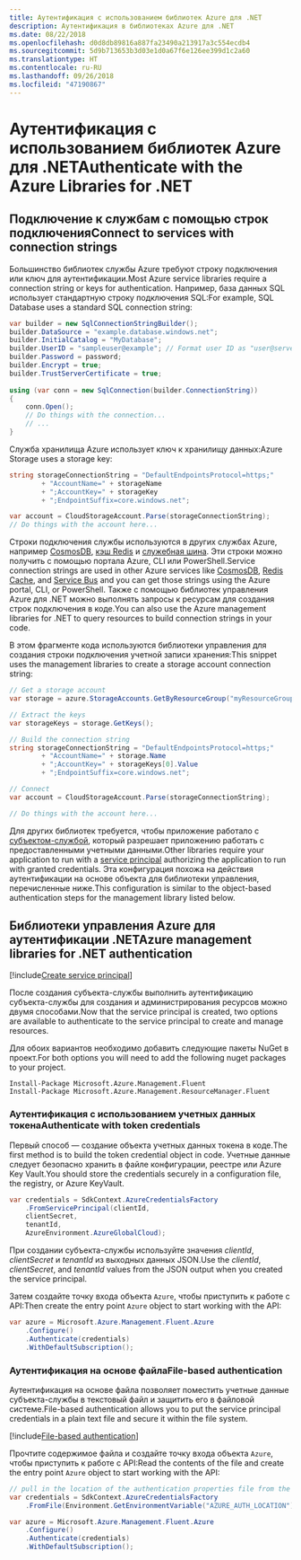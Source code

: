 ```yaml
---
title: Аутентификация с использованием библиотек Azure для .NET
description: Аутентификация в библиотеках Azure для .NET
ms.date: 08/22/2018
ms.openlocfilehash: d0d8db89816a887fa23490a213917a3c554ecdb4
ms.sourcegitcommit: 5d9b713653b3d03e1d0a67f6e126ee399d1c2a60
ms.translationtype: HT
ms.contentlocale: ru-RU
ms.lasthandoff: 09/26/2018
ms.locfileid: "47190867"
---
```

# <a name="authenticate-with-the-azure-libraries-for-net"></a><span data-ttu-id="a60db-103">Аутентификация с использованием библиотек Azure для .NET</span><span class="sxs-lookup"><span data-stu-id="a60db-103">Authenticate with the Azure Libraries for .NET</span></span>

## <a name="connect-to-services-with-connection-strings"></a><span data-ttu-id="a60db-104">Подключение к службам с помощью строк подключения</span><span class="sxs-lookup"><span data-stu-id="a60db-104">Connect to services with connection strings</span></span>

<span data-ttu-id="a60db-105">Большинство библиотек службы Azure требуют строку подключения или ключ для аутентификации.</span><span class="sxs-lookup"><span data-stu-id="a60db-105">Most Azure service libraries require a connection string or keys for authentication.</span></span> <span data-ttu-id="a60db-106">Например, база данных SQL использует стандартную строку подключения SQL:</span><span class="sxs-lookup"><span data-stu-id="a60db-106">For example, SQL Database uses a standard SQL connection string:</span></span>

```csharp
var builder = new SqlConnectionStringBuilder();
builder.DataSource = "example.database.windows.net";
builder.InitialCatalog = "MyDatabase";
builder.UserID = "sampleuser@example"; // Format user ID as "user@server"
builder.Password = password;
builder.Encrypt = true;
builder.TrustServerCertificate = true;
                
using (var conn = new SqlConnection(builder.ConnectionString))
{
    conn.Open();
    // Do things with the connection...
    // ...
}
```

<span data-ttu-id="a60db-107">Служба хранилища Azure использует ключ к хранилищу данных:</span><span class="sxs-lookup"><span data-stu-id="a60db-107">Azure Storage uses a storage key:</span></span>

```csharp
string storageConnectionString = "DefaultEndpointsProtocol=https;"
        + "AccountName=" + storageName
        + ";AccountKey=" + storageKey
        + ";EndpointSuffix=core.windows.net";

var account = CloudStorageAccount.Parse(storageConnectionString);
// Do things with the account here...
```

<span data-ttu-id="a60db-108">Строки подключения службы используются в других службах Azure, например [CosmosDB](/azure/documentdb/documentdb-dotnet-application#a-nametoc395637769astep-5-wiring-up-azure-cosmos-db), [кэш Redis](/azure/redis-cache/cache-dotnet-how-to-use-azure-redis-cache) и [служебная шина](/azure/service-bus-messaging/service-bus-dotnet-get-started-with-queues). Эти строки можно получить с помощью портала Azure, CLI или PowerShell.</span><span class="sxs-lookup"><span data-stu-id="a60db-108">Service connection strings are used in other Azure services like [CosmosDB](/azure/documentdb/documentdb-dotnet-application#a-nametoc395637769astep-5-wiring-up-azure-cosmos-db), [Redis Cache](/azure/redis-cache/cache-dotnet-how-to-use-azure-redis-cache), and [Service Bus](/azure/service-bus-messaging/service-bus-dotnet-get-started-with-queues) and you can get those strings using the Azure portal, CLI, or PowerShell.</span></span>  <span data-ttu-id="a60db-109">Также с помощью библиотек управления Azure для .NET можно выполнять запросы к ресурсам для создания строк подключения в коде.</span><span class="sxs-lookup"><span data-stu-id="a60db-109">You can also use the Azure management libraries for .NET to query resources to build connection strings in your code.</span></span> 

<span data-ttu-id="a60db-110">В этом фрагменте кода используются библиотеки управления для создания строки подключения учетной записи хранения:</span><span class="sxs-lookup"><span data-stu-id="a60db-110">This snippet uses the management libraries to create a storage account connection string:</span></span>

```csharp
// Get a storage account
var storage = azure.StorageAccounts.GetByResourceGroup("myResourceGroup", "myStorageAccount");

// Extract the keys
var storageKeys = storage.GetKeys();

// Build the connection string
string storageConnectionString = "DefaultEndpointsProtocol=https;"
        + "AccountName=" + storage.Name
        + ";AccountKey=" + storageKeys[0].Value
        + ";EndpointSuffix=core.windows.net";

// Connect
var account = CloudStorageAccount.Parse(storageConnectionString);

// Do things with the account here...
```

<span data-ttu-id="a60db-111">Для других библиотек требуется, чтобы приложение работало с [субъектом-службой](https://docs.microsoft.com/azure/active-directory/develop/active-directory-application-objects), который разрешает приложению работать с предоставленными учетными данными.</span><span class="sxs-lookup"><span data-stu-id="a60db-111">Other libraries require your application to run with a [service principal](https://docs.microsoft.com/azure/active-directory/develop/active-directory-application-objects) authorizing the application to run with granted credentials.</span></span> <span data-ttu-id="a60db-112">Эта конфигурация похожа на действия аутентификации на основе объекта для библиотеки управления, перечисленные ниже.</span><span class="sxs-lookup"><span data-stu-id="a60db-112">This configuration is similar to the object-based authentication steps for the management library listed below.</span></span>

## <a name="mgmt-auth"></a><span data-ttu-id="a60db-113">Библиотеки управления Azure для аутентификации .NET</span><span class="sxs-lookup"><span data-stu-id="a60db-113">Azure management libraries for .NET authentication</span></span>

[!include[Create service principal](includes/create-sp.md)]

<span data-ttu-id="a60db-114">После создания субъекта-службы выполнить аутентификацию субъекта-службы для создания и администрирования ресурсов можно двумя способами.</span><span class="sxs-lookup"><span data-stu-id="a60db-114">Now that the service principal is created, two options are available to authenticate to the service principal to create and manage resources.</span></span>

<span data-ttu-id="a60db-115">Для обоих вариантов необходимо добавить следующие пакеты NuGet в проект.</span><span class="sxs-lookup"><span data-stu-id="a60db-115">For both options you will need to add the following nuget packages to your project.</span></span>

```
Install-Package Microsoft.Azure.Management.Fluent
Install-Package Microsoft.Azure.Management.ResourceManager.Fluent
```

### <a name="authenticate-with-token-credentials"></a><span data-ttu-id="a60db-116">Аутентификация с использованием учетных данных токена</span><span class="sxs-lookup"><span data-stu-id="a60db-116">Authenticate with token credentials</span></span>

<span data-ttu-id="a60db-117">Первый способ — создание объекта учетных данных токена в коде.</span><span class="sxs-lookup"><span data-stu-id="a60db-117">The first method is to build the token credential object in code.</span></span>  <span data-ttu-id="a60db-118">Учетные данные следует безопасно хранить в файле конфигурации, реестре или Azure Key Vault.</span><span class="sxs-lookup"><span data-stu-id="a60db-118">You should store the credentials securely in a configuration file, the registry, or Azure KeyVault.</span></span>

```csharp
var credentials = SdkContext.AzureCredentialsFactory
    .FromServicePrincipal(clientId,
    clientSecret,
    tenantId, 
    AzureEnvironment.AzureGlobalCloud);
```

<span data-ttu-id="a60db-119">При создании субъекта-службы используйте значения *clientId*, *clientSecret* и *tenantId* из выходных данных JSON.</span><span class="sxs-lookup"><span data-stu-id="a60db-119">Use the *clientId*, *clientSecret*, and *tenantId* values from the JSON output when you created the service principal.</span></span>

<span data-ttu-id="a60db-120">Затем создайте точку входа объекта `Azure`, чтобы приступить к работе с API:</span><span class="sxs-lookup"><span data-stu-id="a60db-120">Then create the entry point `Azure` object to start working with the API:</span></span>

```csharp
var azure = Microsoft.Azure.Management.Fluent.Azure
    .Configure()
    .Authenticate(credentials)
    .WithDefaultSubscription();
```

### <a name="mgmt-file"></a><span data-ttu-id="a60db-121">Аутентификация на основе файла</span><span class="sxs-lookup"><span data-stu-id="a60db-121">File-based authentication</span></span>

<span data-ttu-id="a60db-122">Аутентификация на основе файла позволяет поместить учетные данные субъекта-службы в текстовый файл и защитить его в файловой системе.</span><span class="sxs-lookup"><span data-stu-id="a60db-122">File-based authentication allows you to put the service principal credentials in a plain text file and secure it within the file system.</span></span>

[!include[File-based authentication](includes/file-based-auth.md)]

<span data-ttu-id="a60db-123">Прочтите содержимое файла и создайте точку входа объекта `Azure`, чтобы приступить к работе с API:</span><span class="sxs-lookup"><span data-stu-id="a60db-123">Read the contents of the file and create the entry point `Azure` object to start working with the API:</span></span>

```csharp
// pull in the location of the authentication properties file from the environment 
var credentials = SdkContext.AzureCredentialsFactory
    .FromFile(Environment.GetEnvironmentVariable("AZURE_AUTH_LOCATION"));

var azure = Microsoft.Azure.Management.Fluent.Azure
    .Configure()
    .Authenticate(credentials)
    .WithDefaultSubscription();
```
